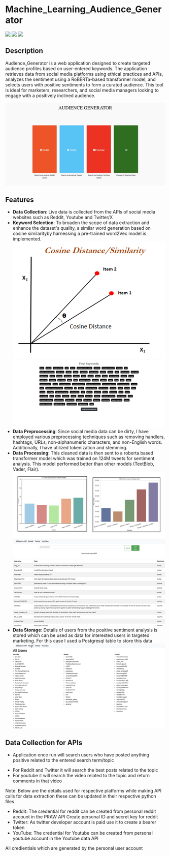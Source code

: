 # Machine_Learning_Audience_Generator
<img src="https://img.shields.io/static/v1?label=Python&message=3.11&color=green?style=plastic&" />
<img src="https://img.shields.io/static/v1?label=Frontend&message=Flask&color=pink?style=plastic&" />
<img src="https://img.shields.io/static/v1?label=Frontend&message=HTML\CSS\JS&color=yellow?style=plastic&" />

## Description
Audience_Generator is a web application designed to create targeted audience profiles based on user-entered keywords. The application retrieves data from social media platforms using ethical practices and APIs, analyzes the sentiment using a RoBERTa-based transformer model, and selects users with positive sentiments to form a curated audience. This tool is ideal for marketers, researchers, and social media managers looking to engage with a positively inclined audience.

![Screenshot of Audience_Generator](screenshots/home.jpeg)

## Features
- **Data Collection**: Live data is collected from the APIs of social media websites such as Reddit, Youtube and Twitter/X
- **Keyword Selection**: To broaden the scope of data extraction and enhance the dataset's quality, a similar word generation based on cosine similarityby harnessing a pre-trained word2Vec model is implemented.
![Screenshot of Cosine similarity](screenshots/Cosine_similarity.png)
![Screenshot of Similar keywords for Messi](screenshots/similar_keywords.jpeg)
- **Data Preprocessing**: Since social media data can be dirty, I have employed various preprocessing techniques such as removing handlers, hashtags, URLs, non-alphanumeric characters, and non-English words. Additionally, I have utilized tokenization and stemming.
- **Data Processing**: This cleaned data is then sent to a roberta based transformer model which was trained on 124M tweets for sentiment analysis. This model performed better than other models (TextBlob, Vader, Flair).
![Screenshot of Model comparison](screenshots/Comparison_models.png)
![Screenshot of Sentiment Analysis](screenshots/Sentiment_analysis.jpeg)
- **Data Storage**: Details of users from the positive sentiment analysis is stored which can be used as data for interested users in targeted marketing. For this case I used a Postgresql table to store this data 
![Screenshot of Sentiment Analysis](screenshots/Final_users.jpeg)


## Data Collection for APIs 
- Application once run will search users who have posted anything positive related to the entered search term/topic
* For Reddit and Twitter it will search the best posts related to the topic
* For youtube it will search the video related to the topic and return comments in that video  

Note: Below are the details used for respective platforms while making API calls for data extraction these can be updated in their respective python files 
- Reddit: The credential for reddit can be created from personal reddit account in the PRAW API
Create personal ID and secret key for reddit
- Twitter: As twitter developer account is paid use it to create a bearer token
- YouTube: The credential for Youtube can be created from personal youtube account in the Youtube data API

All credientials which are generated by the personal user account

